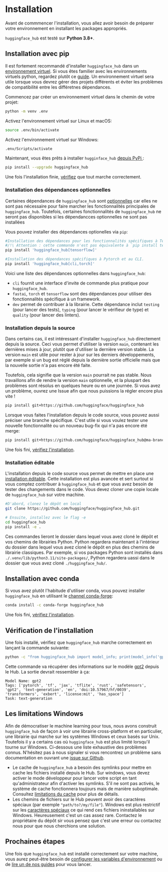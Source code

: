 <!--⚠️ Note that this file is in Markdown but contain specific syntax for our doc-builder (similar to MDX) that may not be
rendered properly in your Markdown viewer.
-->

# Installation

Avant de commmencer l'installation, vous allez avoir besoin de préparer votre environnement
en installant les packages appropriés.

`huggingface_hub` est testé sur **Python 3.8+**.

## Installation avec pip

Il est fortement recommandé d'installer `huggingface_hub` dans un [environnement virtuel](https://docs.python.org/3/library/venv.html).
Si vous êtes familier avec les environnements virtuels python, regardez plutôt ce [guide](https://packaging.python.org/en/latest/guides/installing-using-pip-and-virtual-environments/). Un environnement virtuel sera utile lorsque vous devrez gérer des projets différents
et éviter les problèmes de compatibilité entre les différetnes dépendances.

Commencez par créer un environnement virtuel dans le chemin de votre projet:

```bash
python -m venv .env
```

Activez l'environnement virtuel sur Linux et macOS:

```bash
source .env/bin/activate
```

Activez l'environnement virtuel sur Windows:

```bash
.env/Scripts/activate
```

Maintenant, vous êtes prêts à installer `hugginface_hub` [depuis PyPi ](https://pypi.org/project/huggingface-hub/):

```bash
pip install --upgrade huggingface_hub
```

Une fois l'installation finie, [vérifiez](#check-installation) que tout marche correctement.

### Installation des dépendances optionnelles

Certaines dépendances de `huggingface_hub` sont [optionnelles](https://setuptools.pypa.io/en/latest/userguide/dependency_management.html#optional-dependencies) car elles ne sont pas nécessaire pour faire marcher les fonctionnalités principales de `huggingface_hub`.
Toutefois, certaines fonctionnalités de `huggingface_hub` ne seront pas disponibles si les dépendancces optionnelles ne sont pas installées

Vous pouvez installer des dépendances optionelles via `pip`:
```bash
#Installation des dépendances pour les fonctionnalités spécifiques à Tensorflow.
#/!\ Attention : cette commande n'est pas équivalente à `pip install tensorflow`.
pip install 'huggingface_hub[tensorflow]'

#Installation des dépendances spécifiques à Pytorch et au CLI.
pip install 'huggingface_hub[cli,torch]'
```

Voici une liste des dépendances optionnelles dans `huggingface_hub`:
- `cli` fournit une interface d'invite de commande plus pratique pour `huggingface_hub`.
- `fastai`, `torch` et `tensorflow` sont des dépendances pour utiliser des fonctionnalités spécifique à un framework.
- `dev` permet de contribuer à la librairie. Cette dépendance inclut `testing` (pour lancer des tests), `typing` (pour lancer le vérifieur de type) et `quality` (pour lancer des linters). 



### Installation depuis la source

Dans certains cas, il est intéressant d'installer `huggingface_hub` directement depuis la source.
Ceci vous permet d'utiliser la version `main`, contenant les dernières mises à jour, plutôt que
d'utiliser la dernière version stable. La version `main` est utile pour rester à jour sur les
derniers développements, par exemple si un bug est réglé depuis la dernière sortie officielle
mais que la nouvelle sortie n'a pas encore été faite.

Toutefois, cela signifie que la version `main` pourrait ne pas stable. Nous travaillons
afin de rendre la version `main` optionnelle, et la pluspart des problèmes sont résolus
en quelques heure ou en une journée. Si vous avez un problème, ouvrez une Issue afin que
nous puissions la régler encore plus vite !

```bash
pip install git+https://github.com/huggingface/huggingface_hub
```

Lorsque vous faites l'installation depuis le code source, vous pouvez aussi préciser une 
branche spécifique. C'est utile si vous voulez tester une nouvelle fonctionnalité ou un
nouveau bug-fix qui n'a pas encore été merge:

```bash
pip install git+https://github.com/huggingface/huggingface_hub@ma-branche
```

Une fois fini, [vérifiez l'installation](#check-installation).

### Installation éditable

L'installation depuis le code source vous permet de mettre en place une [installation éditable](https://pip.pypa.io/en/stable/topics/local-project-installs/#editable-installs). Cette installation est plus avancée et sert surtout si vous comptez contribuer à `huggingface_hub`
et que vous avez besoin de tester des changements dans le code. Vous devez cloner une copie locale de `huggingface_hub` sur votre machine.

```bash
#D'abord, clonez le dépôt en local
git clone https://github.com/huggingface/huggingface_hub.git

# Ensuite, installez avec le flag -e
cd huggingface_hub
pip install -e .
```

Ces commandes lieront le dossier dans lequel vous avez cloné le dépôt et vos chemins de librairies Python.
Python regardera maintenant à l'intérieur du dossier dans lequel vous avez cloné le dépôt en
plus des chemins de librairie classiques. Par exemple, si vos packages Python sont installés dans
`./.venv/lib/python3.11/site-packages/`, Python regardera uassi dans le dossier que vous avez
cloné `./huggingface_hub/`.

## Installation avec conda

Si vous avez plutôt l'habitude d'utiliser conda, vous pouvez installer `huggingface_hub` en utilisant le [channel conda-forge](https://anaconda.org/conda-forge/huggingface_hub):


```bash
conda install -c conda-forge huggingface_hub
```

Une fois fini, [vérifiez l'installation](#check-installation). 

## Vérification de l'installation

Une fois installé, vérifiez que `huggingface_hub` marche correctement en lançant la commande suivante:

```bash
python -c "from huggingface_hub import model_info; print(model_info('gpt2'))"
```

Cette commande va récupérer des informations sur le modèle [gpt2](https://huggingface.co/gpt2) depuis le Hub.
La sortie devrait ressembler à ça:

```text
Model Name: gpt2
Tags: ['pytorch', 'tf', 'jax', 'tflite', 'rust', 'safetensors', 'gpt2', 'text-generation', 'en', 'doi:10.57967/hf/0039', 'transformers', 'exbert', 'license:mit', 'has_space']
Task: text-generation
```

## Les limitations Windows

Afin de démocratiser le machine learning pour tous, nous avons construit `huggingface_hub`
de façon à voir une librairie cross-platform et en particulier, une librairie qui marche
sur les systèmes Windows et ceux basés sur Unix. Toutefois il y a certains cas où 
`huggingface_hub` est plus limité lorsqu'il tourne sur Windows. Ci-dessous une liste exhaustive
des problèmes connus. N'hésitez pas à nous signaler si vous rencontrez un problème
sans documentation en ouvrant une [issue sur Github](https://github.com/huggingface/huggingface_hub/issues/new/choose).

- Le cache de `huggingface_hub` a besoin des symlinks pour mettre en cache les fichiers installé depuis le Hub.
Sur windows, vous devez activer le mode développeur pour lancer votre script en tant qu'administrateur
afin d'activer les symlinks. S'il ne sont pas activés, le système de cache fonctionnera toujours mais
de manière suboptimale. Consultez [limitations du cache](./guides/manage-cache#limitations) pour plus de détails.
- Les chemins de fichiers sur le Hub peuvent avoir des caractères spéciaux (par exemple `"path/to?/my/file"`).
Windows est plus restrictif sur les [caractères spéciaux](https://learn.microsoft.com/en-us/windows/win32/intl/character-sets-used-in-file-names)
ce qui rend ces fichiers ininstallables sur Windows. Heureusement c'est un cas assez rare.
Contactez le propriétaire du dépôt sir vous pensez que c'est une erreur ou contactez nous
pour que nous cherchions une solution.


## Prochaines étapes

Une fois que `huggingface_hub` est installé correctement sur votre machine, vous aurez peut-être besoin de
[configurer les variables d'environnement](package_reference/environment_variables) ou de [lire un de nos guides](guides/overview)
pour vous lancer.